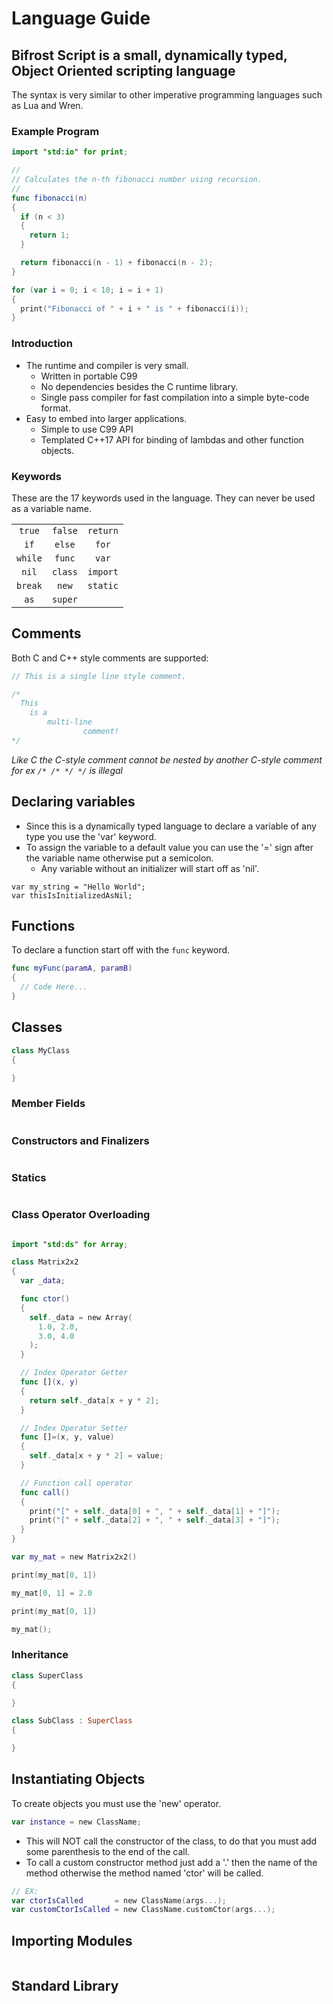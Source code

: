 # Language Guide

## Bifrost Script is a small, dynamically typed, Object Oriented scripting language

The syntax is very similar to other imperative programming languages such as Lua and Wren.

### Example Program

```swift
import "std:io" for print;

//
// Calculates the n-th fibonacci number using recursion.
//
func fibonacci(n)
{
  if (n < 3)
  {
    return 1;
  }

  return fibonacci(n - 1) + fibonacci(n - 2);
}

for (var i = 0; i < 10; i = i + 1)
{
  print("Fibonacci of " + i + " is " + fibonacci(i));
}
```

### Introduction

- The runtime and compiler is very small.
  - Written in portable C99
  - No dependencies besides the C runtime library.
  - Single pass compiler for fast compilation into a simple byte-code format.
- Easy to embed into larger applications.
  - Simple to use C99 API
  - Templated C++17 API for binding of lambdas and other function objects.

### Keywords

These are the 17 keywords used in the language. They can never be used as a variable name.

|         |         |          |
|:-------:|:-------:|:--------:|
| `true`  | `false` | `return` |
| `if`    | `else`  | `for`    |
| `while` | `func`  | `var`    |
| `nil`   | `class` | `import` |
| `break` | `new`   | `static` |
| `as`    | `super` |          |

## Comments

Both C and C++ style comments are supported:

```c
// This is a single line style comment.

/*
  This
    is a
        multi-line
                comment!
*/
```

*Like C the C-style comment cannot be nested by another C-style comment for ex ``/* /* */ */`` is illegal*

## Declaring variables

* Since this is a dynamically typed language to declare a variable of any type you use the 'var' keyword.
* To assign the variable to a default value you can use the '=' sign after the variable name otherwise put a semicolon.
  - Any variable without an initializer will start off as 'nil'.

```
var my_string = "Hello World";
var thisIsInitializedAsNil;
```

## Functions

To declare a function start off with the ``func`` keyword.

```swift
func myFunc(paramA, paramB)
{
  // Code Here...
}
```

## Classes

```swift
class MyClass
{

}
```

### Member Fields

```swift

```

### Constructors and Finalizers

```swift

```

### Statics

```swift

```

### Class Operator Overloading

```swift

import "std:ds" for Array;

class Matrix2x2
{
  var _data;

  func ctor()
  {
    self._data = new Array(
      1.0, 2.0,
      3.0, 4.0
    );
  }

  // Index Operator Getter
  func [](x, y)
  {
    return self._data[x + y * 2];
  }

  // Index Operator Setter
  func []=(x, y, value)
  {
    self._data[x + y * 2] = value;
  }

  // Function call operator
  func call()
  {
    print("[" + self._data[0] + ", " + self._data[1] + "]");
    print("[" + self._data[2] + ", " + self._data[3] + "]");
  }
}

var my_mat = new Matrix2x2()

print(my_mat[0, 1])

my_mat[0, 1] = 2.0

print(my_mat[0, 1])

my_mat();
```

### Inheritance


```swift
class SuperClass
{

}

class SubClass : SuperClass
{

}

```

## Instantiating Objects

To create objects you must use the 'new' operator.

```swift
var instance = new ClassName;
```

* This will NOT call the constructor of the class, to do that you must add some parenthesis to the end of the call.
* To call a custom constructor method just add a '.' then the name of the method otherwise the method named 'ctor' will be called.

```swift
// EX:
var ctorIsCalled       = new ClassName(args...);
var customCtorIsCalled = new ClassName.customCtor(args...);
```

## Importing Modules

```swift

```

## Standard Library

```swift

```
